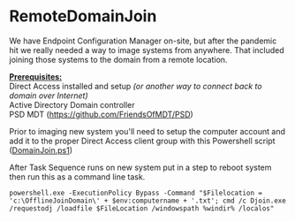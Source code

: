 # RemoteDomainJoin
We have Endpoint Configuration Manager on-site, but after the pandemic hit we really needed a way to image systems from anywhere. That included joining those systems to the domain from a remote location.

<b><u>Prerequisites:</b></u><br>
Direct Access installed and setup <i>(or another way to connect back to domain over Internet)</i><br>
Active Directory Domain controller<br>
PSD MDT (https://github.com/FriendsOfMDT/PSD)<br>


Prior to imaging new system you'll need to setup the computer account and add it to the proper Direct Access client group with this Powershell script (<a href="https://github.com/TechHelpForNonprofits/RemoteDomainJoin/blob/main/DomainJoin-1.ps1" target="_blank">DomainJoin.ps1</a>)

After Task Sequence runs on new system put in a step to reboot system then run this as a command line task.

`powershell.exe -ExecutionPolicy Bypass -Command "$Filelocation = 'c:\OfflineJoinDomain\' + $env:computername + '.txt'; cmd /c Djoin.exe /requestodj /loadfile $FileLocation /windowspath %windir% /localos"`
